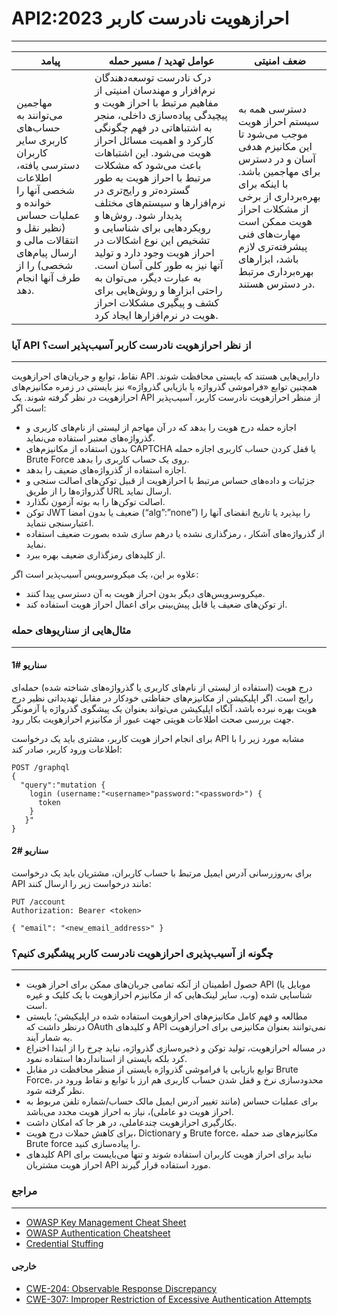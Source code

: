 
# API2:2023 احرازهویت نادرست کاربر
---


| پیامد | عوامل تهدید / مسیر حمله | ضعف امنیتی |
|------------|--------------------|---------|
| مهاجمین می‌توانند به حساب‌های کاربری سایر کاربران دسترسی یافته، اطلاعات شخصی آنها را خوانده و عملیات حساس (نظیر نقل و انتقالات مالی و ارسال پیام‌های شخصی) را از طرف آنها انجام دهد. | درک نادرست توسعه‌دهندگان نرم‌افزار و مهندسان امنیتی از مفاهیم مرتبط با احراز هویت و پیچیدگی پیاده‌سازی داخلی، منجر به اشتباهاتی در فهم چگونگی کارکرد و اهمیت مسائل احراز هویت می‌شود. این اشتباهات باعث می‌شود که مشکلات مرتبط با احراز هویت به طور گسترده‌تر و رایج‌تری در نرم‌افزارها و سیستم‌های مختلف پدیدار شود. روش‌ها و رویکردهایی برای شناسایی و تشخیص این نوع اشکالات در احراز هویت وجود دارد و تولید آنها نیز به طور کلی آسان است. به عبارت دیگر، می‌توان به راحتی ابزارها و روش‌هایی برای کشف و پیگیری مشکلات احراز هویت در نرم‌افزارها ایجاد کرد. | دسترسی همه به سیستم احراز هویت موجب می‌شود تا این مکانیزم هدفی آسان و در دسترس برای مهاجمین باشد. با اینکه برای بهره‌برداری از برخی از مشکلات احراز هویت ممکن است مهارت‌های فنی پیشرفته‌تری لازم باشد، ابزارهای بهره‌برداری مرتبط در دسترس هستند. |



### آیا API از نظر احرازهویت نادرست کاربر آسیب‌پذیر است؟
---
نقاط، توابع و جریان‌های احرازهویت API دارایی‌هایی هستند که بایستی محافظت شوند. همچنین توابع «فراموشی گذرواژه یا بازیابی گذرواژه» نیز بایستی در زمره مکانیزم‌های احرازهویت در نظر گرفته شوند.
یک API از منظر احرازهویت نادرست کاربر، آسیب‌پذیر است اگر:
-	اجازه حمله درج هویت را بدهد که در آن مهاجم از لیستی از نام‌های کاربری و گذرواژه‌های معتبر استفاده می‌نماید.
-	بدون استفاده از مکانیزم‌های CAPTCHA یا قفل کردن حساب کاربری  اجازه حمله Brute Force روی یک حساب کاربری را بدهد.
-	اجازه استفاده از گذرواژه‌های ضعیف را بدهد.
-	جزئیات و داده‌های حساس مرتبط با احرازهویت از قبیل توکن‌های اصالت سنجی و گذرواژه‌ها را از طریق URL ارسال نماید.
-	اصالت توکن‌ها را به بوته آزمون نگذارد.
-	توکن‌ JWT ضعیف یا بدون امضا (“alg”:”none”) را بپذیرد یا تاریخ انقضای آنها را اعتبارسنجی ننماید.
-	از گذرواژه‌های آشکار ، رمزگذاری نشده یا درهم سازی شده بصورت ضعیف  استفاده نماید.
-	از کلیدهای رمزگذاری ضعیف بهره ببرد.

علاوه بر این، یک میکروسرویس آسیب‌پذیر است اگر:
-	میکروسرویس‌های دیگر بدون احراز هویت به آن دسترسی پیدا کنند.
-	از توکن‌های ضعیف یا قابل پیش‌بینی برای اعمال احراز هویت استفاده کند.


### مثال‌هایی از سناریوهای حمله
---

#### سناریو #1

درج هویت (استفاده از لیستی از نام‌های کاربری یا گذرواژه‌های شناخته شده) حمله‌ای رایج است. اگر اپلیکیشن از مکانیزم‌های حفاظتی خودکار در مقابل تهدیداتی نظیر درج هویت بهره نبرده باشد، آنگاه اپلیکیشن می‌تواند بعنوان یک پیشگوی گذرواژه یا آزمونگر جهت بررسی صحت اطلاعات هویتی جهت عبور از مکانیزم احرازهویت بکار رود.

برای انجام احراز هویت کاربر، مشتری باید یک درخواست API مشابه مورد زیر را با اطلاعات ورود کاربر، صادر کند:


```
POST /graphql
{
  "query":"mutation {
    login (username:"<username>"password:"<password>") {
      token
    }
   }"
}
```



#### سناریو #2

برای به‌روزرسانی آدرس ایمیل مرتبط با حساب کاربران، مشتریان باید یک درخواست API مانند درخواست زیر را ارسال کنند:


```
PUT /account
Authorization: Bearer <token>

{ "email": "<new_email_address>" }
```


### چگونه از ‌آسیب‌پذیری احرازهویت نادرست کاربر پیشگیری کنیم؟
---

- حصول اطمینان از آنکه تمامی جریان‌های ممکن برای احراز هویت API (موبایل یا وب، سایر لینک‌هایی که از مکانیزم احرازهویت با یک کلیک و غیره) شناسایی شده است.
- مطالعه و فهم کامل مکانیزم‌های احرازهویت استفاده شده در اپلیکیشن؛ بایستی درنظر داشت که OAuth و کلیدهای API نمی‌توانند بعنوان مکانیزمی برای احرازهویت به شمار آیند.
- در مساله احرازهویت، تولید توکن و ذخیره‌سازی گذرواژه، نباید چرخ را از ابتدا اختراع کرد بلکه بایستی از استانداردها استفاده نمود.
- توابع بازیابی یا فراموشی گذرواژه بایستی از منظر محافظت در مقابل Brute Force، محدودسازی نرخ و قفل شدن حساب کاربری هم ارز با توابع و نقاط ورود در نظر گرفته شود.
- برای عملیات‌ حساس (مانند تغییر آدرس ایمیل مالک حساب/شماره تلفن مربوط به احراز هویت دو عاملی)، نیاز به احراز هویت مجدد می‌باشد.
- بکارگیری احرازهویت چندعاملی، در هر جا که امکان داشت.
- برای کاهش حملات درج هویت، Dictionary و Brute force، مکانیزم‌های ضد حمله Brute force را پیاده‌سازی کنید.
- کلید‌های API نباید برای احراز هویت کاربران استفاده شوند و تنها می‌بایست برای احراز هویت مشتریان API مورد استفاده قرار گیرند.

### مراجع
---



- [OWASP Key Management Cheat Sheet](https://www.owasp.org/index.php/Key_Management_Cheat_Sheet)
- [OWASP Authentication Cheatsheet](https://cheatsheetseries.owasp.org/cheatsheets/Authentication_Cheat_Sheet.html)
- [Credential Stuffing](https://www.owasp.org/index.php/Credential_stuffing)


#### خارجی


- [CWE-204: Observable Response Discrepancy](https://owasp.org/www-project-web-security-testing-guide/latest/4-Web_Application_Security_Testing/04-Authentication_Testing/03-Testing_for_Weak_Lock_Out_Mechanism(OTG-AUTHN-003))
- [CWE-307: Improper Restriction of Excessive Authentication Attempts](https://cloud.google.com/endpoints/docs/openapi/when-why-api-key)


